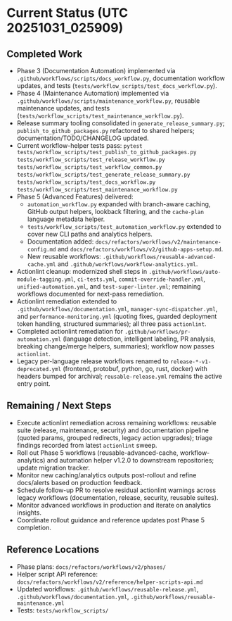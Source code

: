 # Current Status (UTC 20251031_025909)

## Completed Work

- Phase 3 (Documentation Automation) implemented via `.github/workflows/scripts/docs_workflow.py`, documentation workflow updates, and tests (`tests/workflow_scripts/test_docs_workflow.py`).
- Phase 4 (Maintenance Automation) implemented via `.github/workflows/scripts/maintenance_workflow.py`, reusable maintenance updates, and tests (`tests/workflow_scripts/test_maintenance_workflow.py`).
- Release summary tooling consolidated in `generate_release_summary.py`; `publish_to_github_packages.py` refactored to shared helpers; documentation/TODO/CHANGELOG updated.
- Current workflow-helper tests pass:
  `pytest tests/workflow_scripts/test_publish_to_github_packages.py`
  `tests/workflow_scripts/test_release_workflow.py`
  `tests/workflow_scripts/test_workflow_common.py`
  `tests/workflow_scripts/test_generate_release_summary.py`
  `tests/workflow_scripts/test_docs_workflow.py`
  `tests/workflow_scripts/test_maintenance_workflow.py`
- Phase 5 (Advanced Features) delivered:
  - `automation_workflow.py` expanded with branch-aware caching, GitHub output helpers, lookback filtering, and the `cache-plan` language metadata helper.
  - `tests/workflow_scripts/test_automation_workflow.py` extended to cover new CLI paths and analytics helpers.
  - Documentation added: `docs/refactors/workflows/v2/maintenance-config.md` and `docs/refactors/workflows/v2/github-apps-setup.md`.
  - New reusable workflows: `.github/workflows/reusable-advanced-cache.yml` and `.github/workflows/workflow-analytics.yml`.
- Actionlint cleanup: modernized shell steps in `.github/workflows/auto-module-tagging.yml`, `ci-tests.yml`, `commit-override-handler.yml`, `unified-automation.yml`, and `test-super-linter.yml`; remaining workflows documented for next-pass remediation.
- Actionlint remediation extended to `.github/workflows/documentation.yml`, `manager-sync-dispatcher.yml`, and `performance-monitoring.yml` (quoting fixes, guarded deployment token handling, structured summaries); all three pass `actionlint`.
- Completed actionlint remediation for `.github/workflows/pr-automation.yml` (language detection, intelligent labeling, PR analysis, breaking change/merge helpers, summaries); workflow now passes `actionlint`.
- Legacy per-language release workflows renamed to `release-*-v1-deprecated.yml` (frontend, protobuf, python, go, rust, docker) with headers bumped for archival; `reusable-release.yml` remains the active entry point.

## Remaining / Next Steps

- Execute actionlint remediation across remaining workflows: reusable suite (release, maintenance, security) and documentation pipeline (quoted params, grouped redirects, legacy action upgrades); triage findings recorded from latest `actionlint` sweep.
- Roll out Phase 5 workflows (reusable-advanced-cache, workflow-analytics) and automation helper v1.2.0 to downstream repositories; update migration tracker.
- Monitor new caching/analytics outputs post-rollout and refine docs/alerts based on production feedback.
- Schedule follow-up PR to resolve residual actionlint warnings across legacy workflows (documentation, release, security, reusable suites).
- Monitor advanced workflows in production and iterate on analytics insights.
- Coordinate rollout guidance and reference updates post Phase 5 completion.

## Reference Locations

- Phase plans: `docs/refactors/workflows/v2/phases/`
- Helper script API reference: `docs/refactors/workflows/v2/reference/helper-scripts-api.md`
- Updated workflows: `.github/workflows/reusable-release.yml`, `.github/workflows/documentation.yml`, `.github/workflows/reusable-maintenance.yml`
- Tests: `tests/workflow_scripts/`
